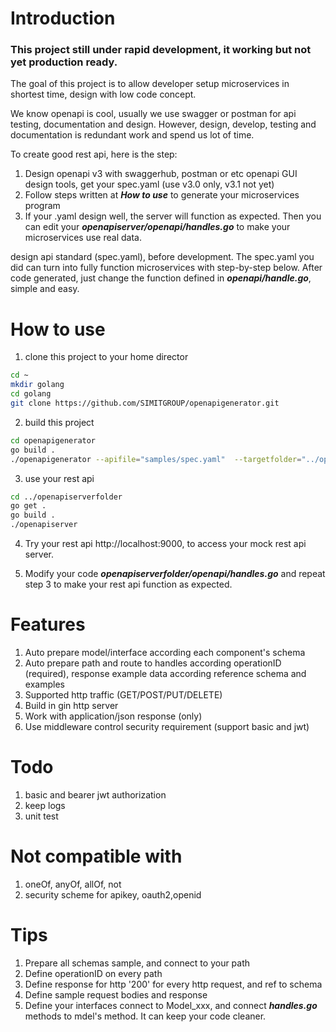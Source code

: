 # Introduction
### This project still under rapid development, it working but not yet production ready.

The goal of this project is to allow developer setup microservices in shortest time, design with low code concept. 

We know openapi is cool, usually we use swagger or postman for api testing, documentation and design. However, design, develop, testing and documentation is redundant work and spend us lot of time.

To create good rest api, here is the step:
1. Design openapi v3 with swaggerhub, postman or etc openapi GUI design tools, get your spec.yaml (use v3.0 only, v3.1 not yet)
2. Follow steps written at ***How to use*** to generate your microservices program
3. If your .yaml design well, the server will function as expected. Then you can edit your ***openapiserver/openapi/handles.go*** to make your microservices use real data.


 design api standard (spec.yaml), before development. The spec.yaml you did can turn into fully function microservices with step-by-step below. After code generated, just change the function defined in ***openapi/handle.go***, simple and easy.


# How to use
1. clone this project to your home director
```bash
cd ~
mkdir golang
cd golang
git clone https://github.com/SIMITGROUP/openapigenerator.git
```
2. build this project
```bash
cd openapigenerator
go build . 
./openapigenerator --apifile="samples/spec.yaml"  --targetfolder="../openapiserverfolder" --projectname="openapiserver" --listen=":9000"
```

3. use your rest api
```bash
cd ../openapiserverfolder
go get .
go build . 
./openapiserver
```

4. Try your rest api http://localhost:9000, to access your mock rest api server.

5. Modify your code  ***openapiserverfolder/openapi/handles.go*** and repeat step 3 to make your rest api function as expected.

# Features
1. Auto prepare model/interface according each component's schema
2. Auto prepare path and route to handles according operationID (required), response example data according reference schema and examples
3. Supported http traffic (GET/POST/PUT/DELETE)
4. Build in gin http server
5. Work with application/json response (only)
6. Use middleware control security requirement (support basic and jwt)


# Todo
1. basic and bearer jwt authorization
2. keep logs
3. unit test

# Not compatible with
1. oneOf, anyOf, allOf, not
2. security scheme for apikey, oauth2,openid

# Tips
1. Prepare all schemas sample, and connect to your path
2. Define operationID on every path
3. Define response for http '200' for every http request, and ref to schema
4. Define sample request bodies and response
5. Define your interfaces connect to Model_xxx, and connect ***handles.go*** methods to mdel's method. It can keep your code cleaner.